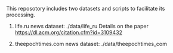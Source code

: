 This reposotory includes two datasets and scripts to facilitate its processing.

1. life.ru news dataset:
./data/life_ru
Details on the paper https://dl.acm.org/citation.cfm?id=3109432

2. theepochtimes.com news dataset:
./data/theepochtimes_com